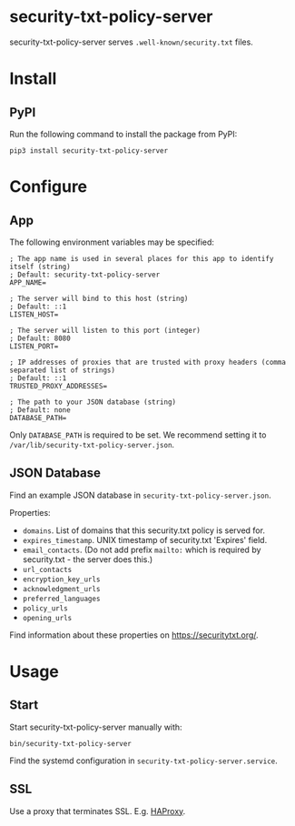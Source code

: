 # security-txt-policy-server

security-txt-policy-server serves `.well-known/security.txt` files.

# Install

## PyPI

Run the following command to install the package from PyPI:

```
pip3 install security-txt-policy-server
```

# Configure

## App

The following environment variables may be specified:

```
; The app name is used in several places for this app to identify itself (string)
; Default: security-txt-policy-server
APP_NAME=

; The server will bind to this host (string)
; Default: ::1
LISTEN_HOST=

; The server will listen to this port (integer)
; Default: 8080
LISTEN_PORT=

; IP addresses of proxies that are trusted with proxy headers (comma separated list of strings)
; Default: ::1
TRUSTED_PROXY_ADDRESSES=

; The path to your JSON database (string)
; Default: none
DATABASE_PATH=
```

Only `DATABASE_PATH` is required to be set. We recommend setting it to `/var/lib/security-txt-policy-server.json`.

## JSON Database

Find an example JSON database in `security-txt-policy-server.json`.

Properties:

* `domains`. List of domains that this security.txt policy is served for.
* `expires_timestamp`. UNIX timestamp of security.txt 'Expires' field.
* `email_contacts`. (Do not add prefix `mailto:` which is required by security.txt - the server does this.)
* `url_contacts`
* `encryption_key_urls`
* `acknowledgment_urls`
* `preferred_languages`
* `policy_urls`
* `opening_urls`

Find information about these properties on https://securitytxt.org/.

# Usage

## Start

Start security-txt-policy-server manually with:

```
bin/security-txt-policy-server
```

Find the systemd configuration in `security-txt-policy-server.service`.

## SSL

Use a proxy that terminates SSL. E.g. [HAProxy](http://www.haproxy.org/).
